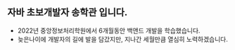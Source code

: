 ## 자바 초보개발자 송학관 입니다. ##
- 2022년 중앙정보처리학원에서 6개월동안 백앤드 개발을 학습했습니다.
- 늦은나이에 개발자의 길에 발을 담갔지만, 지나간 세월만큼 열심히 노력하겠습니다.
